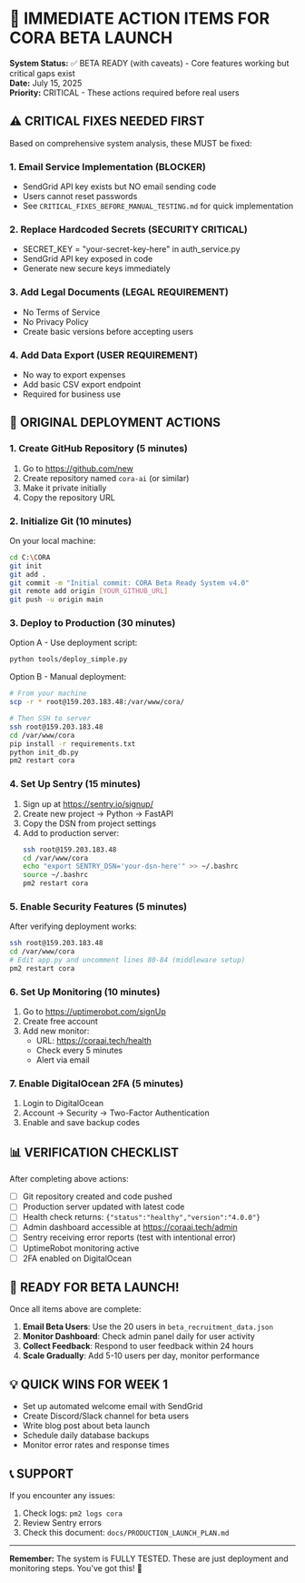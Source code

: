 # 🎯 IMMEDIATE ACTION ITEMS FOR CORA BETA LAUNCH

**System Status:** ✅ BETA READY (with caveats) - Core features working but critical gaps exist  
**Date:** July 15, 2025  
**Priority:** CRITICAL - These actions required before real users

## ⚠️ CRITICAL FIXES NEEDED FIRST

Based on comprehensive system analysis, these MUST be fixed:

### 1. **Email Service Implementation** (BLOCKER)
- SendGrid API key exists but NO email sending code
- Users cannot reset passwords
- See `CRITICAL_FIXES_BEFORE_MANUAL_TESTING.md` for quick implementation

### 2. **Replace Hardcoded Secrets** (SECURITY CRITICAL)
- SECRET_KEY = "your-secret-key-here" in auth_service.py
- SendGrid API key exposed in code
- Generate new secure keys immediately

### 3. **Add Legal Documents** (LEGAL REQUIREMENT)
- No Terms of Service
- No Privacy Policy  
- Create basic versions before accepting users

### 4. **Add Data Export** (USER REQUIREMENT)
- No way to export expenses
- Add basic CSV export endpoint
- Required for business use

## 🚨 ORIGINAL DEPLOYMENT ACTIONS

### 1. Create GitHub Repository (5 minutes)
1. Go to https://github.com/new
2. Create repository named `cora-ai` (or similar)
3. Make it private initially
4. Copy the repository URL

### 2. Initialize Git (10 minutes)
On your local machine:
```bash
cd C:\CORA
git init
git add .
git commit -m "Initial commit: CORA Beta Ready System v4.0"
git remote add origin [YOUR_GITHUB_URL]
git push -u origin main
```

### 3. Deploy to Production (30 minutes)
Option A - Use deployment script:
```bash
python tools/deploy_simple.py
```

Option B - Manual deployment:
```bash
# From your machine
scp -r * root@159.203.183.48:/var/www/cora/

# Then SSH to server
ssh root@159.203.183.48
cd /var/www/cora
pip install -r requirements.txt
python init_db.py
pm2 restart cora
```

### 4. Set Up Sentry (15 minutes)
1. Sign up at https://sentry.io/signup/
2. Create new project → Python → FastAPI
3. Copy the DSN from project settings
4. Add to production server:
   ```bash
   ssh root@159.203.183.48
   cd /var/www/cora
   echo "export SENTRY_DSN='your-dsn-here'" >> ~/.bashrc
   source ~/.bashrc
   pm2 restart cora
   ```

### 5. Enable Security Features (5 minutes)
After verifying deployment works:
```bash
ssh root@159.203.183.48
cd /var/www/cora
# Edit app.py and uncomment lines 80-84 (middleware setup)
pm2 restart cora
```

### 6. Set Up Monitoring (10 minutes)
1. Go to https://uptimerobot.com/signUp
2. Create free account
3. Add new monitor:
   - URL: https://coraai.tech/health
   - Check every 5 minutes
   - Alert via email

### 7. Enable DigitalOcean 2FA (5 minutes)
1. Login to DigitalOcean
2. Account → Security → Two-Factor Authentication
3. Enable and save backup codes

## 📊 VERIFICATION CHECKLIST

After completing above actions:

- [ ] Git repository created and code pushed
- [ ] Production server updated with latest code
- [ ] Health check returns: `{"status":"healthy","version":"4.0.0"}`
- [ ] Admin dashboard accessible at https://coraai.tech/admin
- [ ] Sentry receiving error reports (test with intentional error)
- [ ] UptimeRobot monitoring active
- [ ] 2FA enabled on DigitalOcean

## 🎉 READY FOR BETA LAUNCH!

Once all items above are complete:

1. **Email Beta Users**: Use the 20 users in `beta_recruitment_data.json`
2. **Monitor Dashboard**: Check admin panel daily for user activity
3. **Collect Feedback**: Respond to user feedback within 24 hours
4. **Scale Gradually**: Add 5-10 users per day, monitor performance

## 💡 QUICK WINS FOR WEEK 1

- Set up automated welcome email with SendGrid
- Create Discord/Slack channel for beta users
- Write blog post about beta launch
- Schedule daily database backups
- Monitor error rates and response times

## 📞 SUPPORT

If you encounter any issues:
1. Check logs: `pm2 logs cora`
2. Review Sentry errors
3. Check this document: `docs/PRODUCTION_LAUNCH_PLAN.md`

---

**Remember:** The system is FULLY TESTED. These are just deployment and monitoring steps. You've got this! 🚀